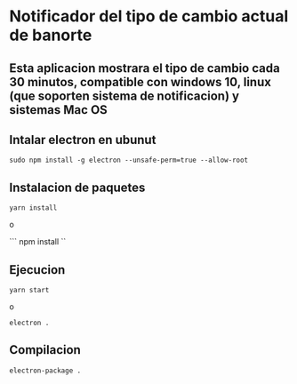 # Notificador del tipo de cambio actual de banorte

## Esta aplicacion mostrara el tipo de cambio cada 30 minutos, compatible con windows 10, linux (que soporten sistema de notificacion) y sistemas Mac OS

## Intalar electron en ubunut
```sudo npm install -g electron --unsafe-perm=true --allow-root```

## Instalacion de paquetes
``` yarn install ```

o

``` npm install ``

## Ejecucion 
```yarn start ```

o

```electron . ```


## Compilacion
```electron-package . ```